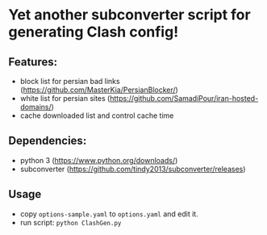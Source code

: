 # Yet another subconverter script for generating Clash config!

## Features:
   * block list for persian bad links (https://github.com/MasterKia/PersianBlocker/)
   * white list for persian sites (https://github.com/SamadiPour/iran-hosted-domains/)
   * cache downloaded list and control cache time

## Dependencies:
  * python 3 (https://www.python.org/downloads/)
  * subconverter (https://github.com/tindy2013/subconverter/releases)

## Usage
  * copy `options-sample.yaml` to `options.yaml` and edit it.
  * run script: `python ClashGen.py`
